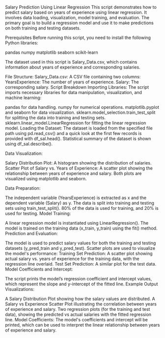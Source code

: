Salary Prediction Using Linear Regression
This script demonstrates how to predict salary based on years of experience using linear regression. It involves data loading, visualization, model training, and evaluation. The primary goal is to build a regression model and use it to make predictions on both training and testing datasets.

Prerequisites
Before running this script, you need to install the following Python libraries:

pandas
numpy
matplotlib
seaborn
scikit-learn

The dataset used in this script is Salary_Data.csv, which contains information about years of experience and corresponding salaries.

File Structure:
Salary_Data.csv: A CSV file containing two columns:
YearsExperience: The number of years of experience.
Salary: The corresponding salary.
Script Breakdown
Importing Libraries: The script imports necessary libraries for data manipulation, visualization, and machine learning:

pandas for data handling.
numpy for numerical operations.
matplotlib.pyplot and seaborn for data visualization.
sklearn.model_selection.train_test_split for splitting the data into training and testing sets.
sklearn.linear_model.LinearRegression for fitting the linear regression model.
Loading the Dataset: The dataset is loaded from the specified file path using pd.read_csv() and a quick look at the first few records is provided with df_sal.head(). Statistical summary of the dataset is shown using df_sal.describe().

Data Visualization:

Salary Distribution Plot: A histogram showing the distribution of salaries.
Scatter Plot of Salary vs. Years of Experience: A scatter plot showing the relationship between years of experience and salary.
Both plots are visualized using matplotlib and seaborn.

Data Preparation:

The independent variable (YearsExperience) is extracted as x and the dependent variable (Salary) as y.
The data is split into training and testing sets using train_test_split(). 80% of the data is used for training, and 20% is used for testing.
Model Training:

A linear regression model is instantiated using LinearRegression().
The model is trained on the training data (x_train, y_train) using the fit() method.
Prediction and Evaluation:

The model is used to predict salary values for both the training and testing datasets (y_pred_train and y_pred_test).
Scatter plots are used to visualize the model's performance:
Training Set Prediction: A scatter plot showing actual salary vs. years of experience for the training data, with the regression line overlaid.
Test Set Prediction: A similar plot for the test data.
Model Coefficients and Intercept:

The script prints the model’s regression coefficient and intercept values, which represent the slope and y-intercept of the fitted line.
Example Output
Visualizations:

A Salary Distribution Plot showing how the salary values are distributed.
A Salary vs Experience Scatter Plot illustrating the correlation between years of experience and salary.
Two regression plots (for the training and test data), showing the predicted vs actual salaries with the fitted regression line.
Model Coefficients: The model's coefficients and intercept will be printed, which can be used to interpret the linear relationship between years of experience and salary.
